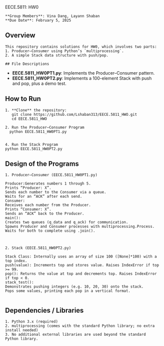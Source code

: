  EECE.5811: HW0
 ```
**Group Members**: Vina Dang, Layann Shaban  
**Due Date**: February 5, 2025  
```
## Overview
```
This repository contains solutions for HW0, which involves two parts:
1. Producer–Consumer using Python’s `multiprocessing`.
2. A simple Stack data structure with push/pop.

## File Descriptions
```
- **EECE.5811_HW0PT1.py**: Implements the Producer–Consumer pattern.
- **EECE.5811_HW0PT2.py**: Implements a 100-element Stack with push and pop, plus a demo test.

## How to Run
```
1. **Clone** the repository:
   git clone https://github.com/Lshaban313/EECE.5811_HWO.git
   cd EECE.5811_HWO

2. Run the Producer–Consumer Program
  python EECE.5811_HW0PT1.py


4. Run the Stack Program
python EECE.5811_HW0PT2.py
```
## Design of the Programs
```
1. Producer–Consumer (EECE.5811_HW0PT1.py)

Producer:Generates numbers 1 through 5.
Prints “Producer: X”.
Sends each number to the Consumer via a queue.
Waits for an “ACK” after each send.
Consumer:
Receives each number from the Producer.
Prints “Consumer: X”.
Sends an “ACK” back to the Producer.
main():
Creates two queues (q_data and q_ack) for communication.
Spawns Producer and Consumer processes with multiprocessing.Process.
Waits for both to complete using .join().



2. Stack (EECE.5811_HW0PT2.py)

Stack Class: Internally uses an array of size 100 ([None]*100) with a top index.
push(value): Increments top and stores value. Raises IndexError if top >= 99.
pop(): Returns the value at top and decrements top. Raises IndexError if top < 0.
stack_test():
Demonstrates pushing integers (e.g. 10, 20, 30) onto the stack.
Pops some values, printing each pop in a vertical format.


```
## Dependencies / Libraries
```
1. Python 3.x (required)
2. multiprocessing (comes with the standard Python library; no extra install needed)
3. No additional external libraries are used beyond the standard Python library.


